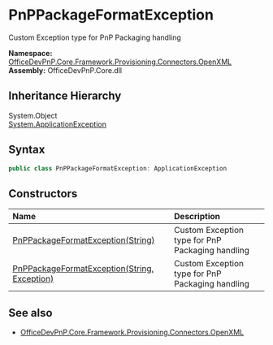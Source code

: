 # PnPPackageFormatException
Custom Exception type for PnP Packaging handling  

**Namespace:** [OfficeDevPnP.Core.Framework.Provisioning.Connectors.OpenXML](OfficeDevPnP.Core.Framework.Provisioning.Connectors.OpenXML.md)  
**Assembly:** OfficeDevPnP.Core.dll  
## Inheritance Hierarchy
System.Object  
  [System.ApplicationException](System.ApplicationException.md) 
## Syntax
```C#
public class PnPPackageFormatException: ApplicationException
```
## Constructors
|**Name**|**Description**|
|:-----|:-----|
| [PnPPackageFormatException(String)](OfficeDevPnP.Core.Framework.Provisioning.Connectors.OpenXML.PnPPackageFormatException.ctor1.md) |  Custom Exception type for PnP Packaging handling 
| [PnPPackageFormatException(String, Exception)](OfficeDevPnP.Core.Framework.Provisioning.Connectors.OpenXML.PnPPackageFormatException.ctor2.md) |  Custom Exception type for PnP Packaging handling 
## See also
- [OfficeDevPnP.Core.Framework.Provisioning.Connectors.OpenXML](OfficeDevPnP.Core.Framework.Provisioning.Connectors.OpenXML.md)
